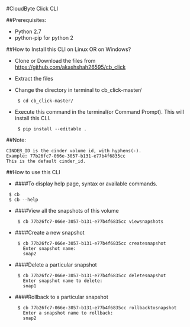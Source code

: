 #CloudByte Click CLI

##Prerequisites:
* Python 2.7
* python-pip for python 2


##How to Install this CLI on Linux OR on Windows?
* Clone or Download the files from https://github.com/akashshah26595/cb_click

* Extract the files 

* Change the directory in terminal to cb_click-master/
   ```
	$ cd cb_click-master/
   ```

* Execute this command in the terminal(or Command Prompt). This will install this CLI.
   ```
	$ pip install --editable .
    ```

##Note:
	
	CINDER_ID is the cinder volume id, with hyphens(-). 
	Example: 77b26fc7-066e-3057-b131-e77b4f6835cc
	This is the default cinder_id.

##How to use this CLI
* ####To display help page, syntax or available commands.
 ```
  $ cb 
  $ cb --help
 ```  

* ####View all the snapshots of this volume
   ```
	$ cb 77b26fc7-066e-3057-b131-e77b4f6835cc viewsnapshots
   ```

* ####Create a new snapshot
   ```
	$ cb 77b26fc7-066e-3057-b131-e77b4f6835cc createsnapshot	   	 
	  Enter snapshot name:
	  snap2
   ```

* ####Delete a particular snapshot
   ```
	$ cb 77b26fc7-066e-3057-b131-e77b4f6835cc deletesnapshot
	  Enter snapshot name to delete:
	  snap1
   ```

* ####Rollback to a particular snapshot
   ```
	$ cb 77b26fc7-066e-3057-b131-e77b4f6835cc rollbacktosnapshot
	  Enter a snapshot name to rollback:
	  snap2
   ```



